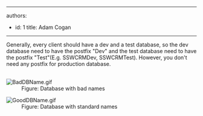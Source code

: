 

---
authors:
  - id: 1
    title: Adam Cogan
---




<span class='intro'> <p class="ssw15-rteElement-P">Generally, every client should have a dev and a test database, so the dev database need to have the postfix &quot;Dev&quot; and the test database need to have the postfix &quot;Test&quot;(E.g. SSWCRMDev, SSWCRMTest). However, you don't need any postfix for production database.​​​<br><br></p> </span>

<dl class="badImage"><dt><img src="/PublishingImages/BadDBName.gif" alt="BadDBName.gif" />​</dt><dd>Figure&#58; Database with bad names</dd></dl><dl class="goodImage"><dt><img src="/PublishingImages/GoodDBName.gif" alt="GoodDBName.gif" /></dt><dd>Figure&#58; Database with standard names</dd></dl>​<br>



